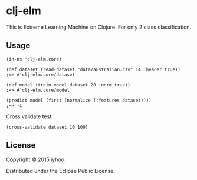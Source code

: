 # clj-elm

This is Extreme Learning Machine on Clojure. For only 2 class classification.  

## Usage

`(in-ns 'clj-elm.core)`

`(def dataset (read-dataset "data/australian.csv" 14 :header true))`  
`;=> #'clj-elm.core/dataset`

`(def model (train-model dataset 20 :norm true))`  
`;=> #'clj-elm.core/model`

`(predict model (first (normalize (:features dataset))))`  
`;=> -1`  
  
Cross validate test:

`(cross-validate dataset 10 100)`

## License

Copyright © 2015 iyhoo.

Distributed under the Eclipse Public License.
